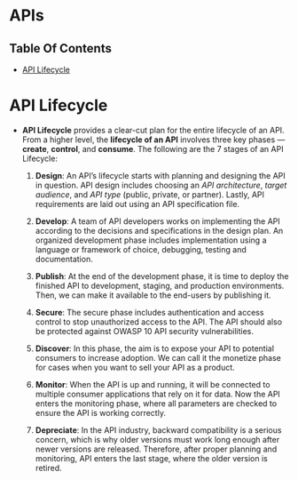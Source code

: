# APIs

## Table Of Contents
- [API Lifecycle](#API-Lifecycle)

# API Lifecycle
* __API Lifecycle__ provides a clear-cut plan for the entire lifecycle of an API. From a higher level, the __lifecycle of an API__ involves three key phases — __create__, __control__, and __consume__. The following are the 7 stages of an API Lifecycle:

    1. __Design__: An API’s lifecycle starts with planning and designing the API in question. API design includes choosing an _API architecture_, _target audience_, and _API type_ (public, private, or partner). Lastly, API requirements are laid out using an API specification file.

    2. __Develop__: A team of API developers works on implementing the API according to the decisions and specifications in the design plan. An organized development phase includes implementation using a language or framework of choice, debugging, testing and documentation.

    3. __Publish__: At the end of the development phase, it is time to deploy the finished API to development, staging, and production environments. Then, we can make it available to the end-users by publishing it.

    4. __Secure__: The secure phase includes authentication and access control to stop unauthorized access to the API. The API should also be protected against OWASP 10 API security vulnerabilities.

    5. __Discover__: In this phase, the aim is to expose your API to potential consumers to increase adoption. We can call it the monetize phase for cases when you want to sell your API as a product.

    6. __Monitor__: When the API is up and running, it will be connected to multiple consumer applications that rely on it for data. Now the API enters the monitoring phase, where all parameters are checked to ensure the API is working correctly.

    7. __Depreciate__: In the API industry, backward compatibility is a serious concern, which is why older versions must work long enough after newer versions are released. Therefore, after proper planning and monitoring, API enters the last stage, where the older version is retired.